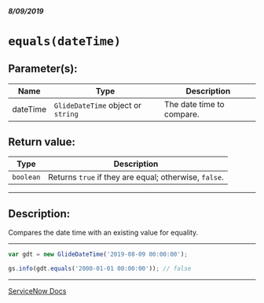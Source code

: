 ##### 8/09/2019
# `equals(dateTime)`

## Parameter(s):
| Name | Type | Description |
|---|---|---|
| dateTime | `GlideDateTime` object or `string` | The date time to compare. |

## Return value:
| Type | Description |
|---|---|
| `boolean` | Returns `true` if they are equal; otherwise, `false`. |

---

## Description:
Compares the date time with an existing value for equality.

---

```js
var gdt = new GlideDateTime('2019-08-09 00:00:00');

gs.info(gdt.equals('2000-01-01 00:00:00')); // false
```

---

[ServiceNow Docs](https://developer.servicenow.com/app.do#!/api_doc?v=madrid&id=r_ScopedGlideDateTimeEquals_Object)